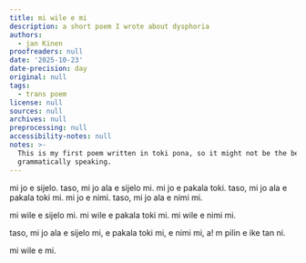 ```yaml
---
title: mi wile e mi
description: a short poem I wrote about dysphoria
authors:
  - jan Kinen
proofreaders: null
date: '2025-10-23'
date-precision: day
original: null
tags:
  - trans poem
license: null
sources: null
archives: null
preprocessing: null
accessibility-notes: null
notes: >-
  This is my first poem written in toki pona, so it might not be the best,
  grammatically speaking.
---
```


mi jo e sijelo.
taso, mi jo ala e sijelo mi.
mi jo e pakala toki.
taso, mi jo ala e pakala toki mi.
mi jo e nimi.
taso, mi jo ala e nimi mi.

mi wile e sijelo mi.
mi wile e pakala toki mi.
mi wile e nimi mi.

taso, mi jo ala e sijelo mi, e pakala toki mi, e nimi mi, a!
m pilin e ike tan ni.

mi wile e mi.
